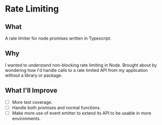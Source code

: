 # Rate Limiting
## What
A rate limiter for node promises written in Typescript.
## Why
I wanted to understand non-blocking rate limiting in Node. Brought about by 
wondering how I'd handle calls to a rate limited API from my application 
without a library or package. 
## What I'll Improve
-[ ] More test coverage. 
-[ ] Handle both promises and normal functions. 
-[ ] Make more use of event emitter to extend its API to be usable in more 
   environments.